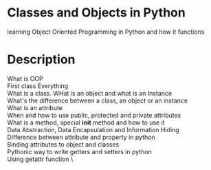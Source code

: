 # Classes and Objects in Python
learning Object Oriented Programming in Python and how it functions

# Description
What is OOP \
First class Everything \
What is a class. WHat is an object and what is an Instance \
What's the difference between a class, an object or an instance \
What is an attribute \
When and how to use public, protected and private attributes \
What is a method, special __init__ method and how to use it \
Data Abstraction, Data Encapsulation and Information Hiding \
Difference between attribute and property in python \
Binding attributes to object and classes \
Pythonic way to write getters and setters in python \
Using getattr function \
